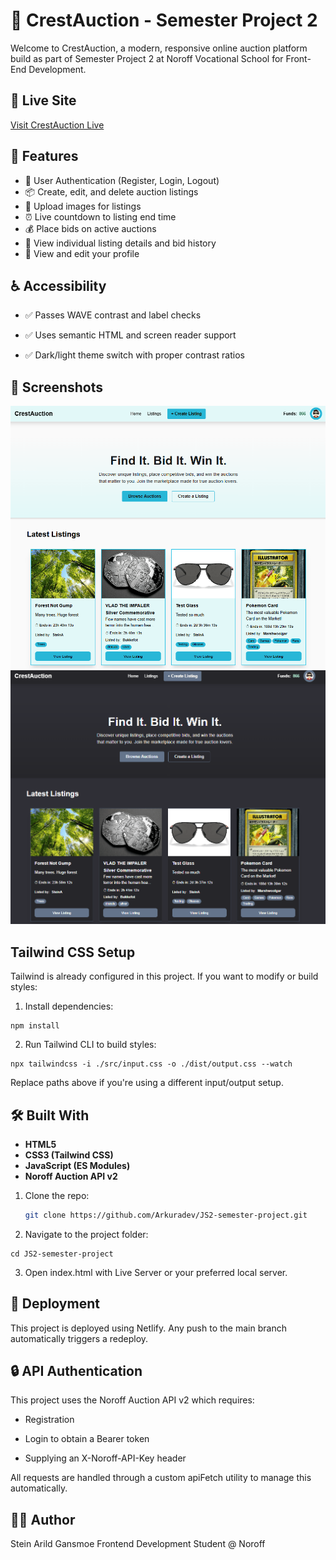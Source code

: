 # 🎯 CrestAuction - Semester Project 2

Welcome to CrestAuction, a modern, responsive online auction platform build as part of Semester Project 2 at Noroff Vocational School for Front-End Development.

## 🚀 Live Site

[Visit CrestAuction Live](https://crestauction.netlify.app/)

## 📌 Features

- 🔐 User Authentication (Register, Login, Logout)
- 📦 Create, edit, and delete auction listings
- 📸 Upload images for listings
- ⏰ Live countdown to listing end time
- 💰 Place bids on active auctions
- 📄 View individual listing details and bid history
- 🧑 View and edit your profile

## ♿ Accessibility

- ✅ Passes WAVE contrast and label checks

- ✅ Uses semantic HTML and screen reader support

- ✅ Dark/light theme switch with proper contrast ratios

## 📸 Screenshots

![Light mode version of CrestAuction](/images/screenshot2.png)
![Dark mode version of CrestAuction](/images/screenshot1.png)

## Tailwind CSS Setup

Tailwind is already configured in this project. If you want to modify or build styles:

1. Install dependencies:

```
npm install
```

2. Run Tailwind CLI to build styles:

```
npx tailwindcss -i ./src/input.css -o ./dist/output.css --watch
```

Replace paths above if you're using a different input/output setup.

## 🛠️ Built With

- **HTML5**
- **CSS3 (Tailwind CSS)**
- **JavaScript (ES Modules)**
- **Noroff Auction API v2**

1. Clone the repo:

   ```bash
   git clone https://github.com/Arkuradev/JS2-semester-project.git
   ```

2. Navigate to the project folder:

```
cd JS2-semester-project
```

3. Open index.html with Live Server or your preferred local server.

## 🚀 Deployment

This project is deployed using Netlify. Any push to the main branch automatically triggers a redeploy.

## 🔒 API Authentication

This project uses the Noroff Auction API v2 which requires:

- Registration

- Login to obtain a Bearer token

- Supplying an X-Noroff-API-Key header

All requests are handled through a custom apiFetch utility to manage this automatically.

## 👨‍🎓 Author

Stein Arild Gansmoe
Frontend Development Student @ Noroff
